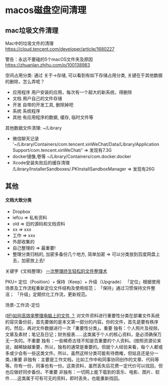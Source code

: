 # macos磁盘空间清理

## mac垃圾文件清理

Mac中的垃圾文件的清理
https://cloud.tencent.com/developer/article/1680227

警告：永远不要碰的5个macOS文件夹及原因
https://zhuanlan.zhihu.com/p/100138983

空间占用分类:
通过 关于->存储, 可以看到有如下存储占用分类, 
关键在于其他数据的删除，怎么弄呢？
* 应用程序
  用户安装的应用，每次有一个超大的新系统，得删除
* 文档
  用户自己的文件存储
* 开发
  自带的开发工具, 删除掉吧
* 系统
  系统程序
* 其他
  有应用程序的数据, 缓存, 临时文件等

其他数据文件清理:
~/Library
* 微信聊天记录
  '~/Library/Containers/com.tencent.xinWeChat/Data/Library/Application Support/com.tencent.xinWeChat/'
  => 发现有7.3G
* docker镜像,卷等
  ~/Library/Containers/com.docker.docker
* Xcode安装失败后的缓存清理 /Library/InstallerSandboxes/.PKInstallSandboxManager
  => 发现有26G

## 其他

#### 文档大致分类

* Dropbox
* iefcu => 私有资料
* old => 旧的源码和文档资料
* xx => xxx
* 工作 => xxx
* 外部收集的
* 自己整理的 => 最重要!
* 整理分类归档的, 加密多备份几个地方, 简单加密
=> 可以分类放到百度网盘上去，加密放上去!

关键字《文档整理》
[一次整理终生轻松的文件整理术](https://zhuanlan.zhihu.com/p/31436258)

PKU= 定位（Position）+ 保持（Keep）+ 升级（Upgrade）
「定位」根据使用场景及工作流程重新定位文件结构及使用规范；
「保持」通过习惯保持文件整洁；
「升级」定期优化工作流，更新规范。

场景-工作流-定位

[(好)如何高效率整理电脑上的文件 ？](https://www.zhihu.com/question/19927392)
对文件资料进行重要性分类在部署文件系统的容灾备份前，首先要做的是本文第一部分的内容。你的文件，首先是要有秩序的。然后，再对文件数据进行一次「重要性分类」。重要 独有：个人照片及视频，文章及素材；笔记及日记；财务报表……这类属于个人的核心资料，是必须确保万无一失的。不重要 独有：一些稀奇古怪不知是否重要的个人资料。(按照资源论来说，越稀缺越重要，所以，独有的通常是重要的。但就个人经验来看，每个人都或多或少会有一些这类文件。所以，虽然这样分类可能有待商榷，但姑且还是分一类。)重要 非独有：主要是工作文档，比如工作中和同事协同创作的文章、代码等等。你有一份，同事也有一份。这类资料，虽然丢失后花费一定代价可以找回，但也应做好同步备份。不重要 非独有：一切网上能下载到的音乐、电影、图片、软件……这类属于可有可无的资料，即时丢失，也能重新找回。
